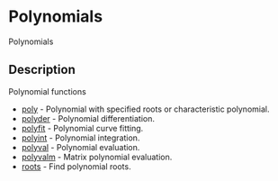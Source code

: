 

# Polynomials

Polynomials

## Description
Polynomial functions


* [poly](poly.md) - Polynomial with specified roots or characteristic polynomial.
* [polyder](polyder.md) - Polynomial differentiation.
* [polyfit](polyfit.md) - Polynomial curve fitting.
* [polyint](polyint.md) - Polynomial integration.
* [polyval](polyval.md) - Polynomial evaluation.
* [polyvalm](polyvalm.md) - Matrix polynomial evaluation.
* [roots](roots.md) - Find polynomial roots.



